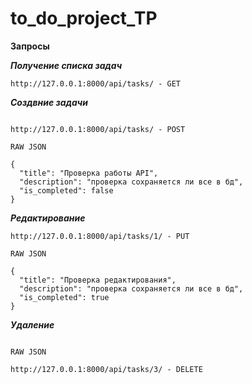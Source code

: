 # to_do_project_TP


__Запросы__


___Получение списка задач___ 


```
http://127.0.0.1:8000/api/tasks/ - GET

```

___Создвние задачи___


```

http://127.0.0.1:8000/api/tasks/ - POST

RAW JSON

{
  "title": "Проверка работы API",
  "description": "проверка сохраняется ли все в бд",
  "is_completed": false
}

```

___Редактирование___

```
http://127.0.0.1:8000/api/tasks/1/ - PUT

RAW JSON

{
  "title": "Проверка редактирования",
  "description": "проверка сохраняется ли все в бд",
  "is_completed": true
}

```

___Удаление___

```

RAW JSON

http://127.0.0.1:8000/api/tasks/3/ - DELETE

```